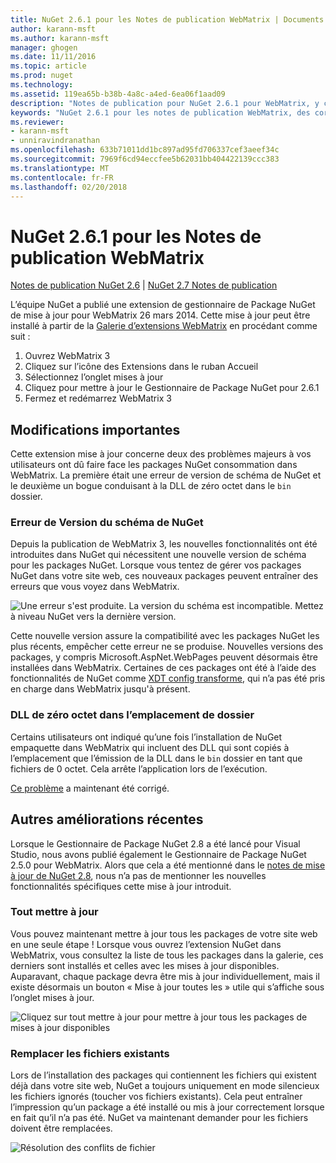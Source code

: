 ```yaml
---
title: NuGet 2.6.1 pour les Notes de publication WebMatrix | Documents Microsoft
author: karann-msft
ms.author: karann-msft
manager: ghogen
ms.date: 11/11/2016
ms.topic: article
ms.prod: nuget
ms.technology: 
ms.assetid: 119ea65b-b38b-4a8c-a4ed-6ea06f1aad09
description: "Notes de publication pour NuGet 2.6.1 pour WebMatrix, y compris les problèmes connus, les correctifs de bogues, les fonctionnalités ajoutées et dcr."
keywords: "NuGet 2.6.1 pour les notes de publication WebMatrix, des correctifs de bogues, problèmes connus, ajouté des fonctionnalités, DCR"
ms.reviewer:
- karann-msft
- unniravindranathan
ms.openlocfilehash: 633b71011dd1bc897ad95fd706337cef3aeef34c
ms.sourcegitcommit: 7969f6cd94eccfee5b62031bb404422139ccc383
ms.translationtype: MT
ms.contentlocale: fr-FR
ms.lasthandoff: 02/20/2018
---
```

# <a name="nuget-261-for-webmatrix-release-notes"></a>NuGet 2.6.1 pour les Notes de publication WebMatrix

[Notes de publication NuGet 2.6](../release-notes/nuget-2.6.md) | [NuGet 2.7 Notes de publication](../release-notes/nuget-2.7.md)

L’équipe NuGet a publié une extension de gestionnaire de Package NuGet de mise à jour pour WebMatrix 26 mars 2014.  Cette mise à jour peut être installé à partir de la [Galerie d’extensions WebMatrix](https://blogs.iis.net/webmatrix/retiring-the-webmatrix-extensions-gallery) en procédant comme suit :

1. Ouvrez WebMatrix 3
1. Cliquez sur l’icône des Extensions dans le ruban Accueil
1. Sélectionnez l’onglet mises à jour
1. Cliquez pour mettre à jour le Gestionnaire de Package NuGet pour 2.6.1
1. Fermez et redémarrez WebMatrix 3

## <a name="notable-changes"></a>Modifications importantes

Cette extension mise à jour concerne deux des problèmes majeurs à vos utilisateurs ont dû faire face les packages NuGet consommation dans WebMatrix.  La première était une erreur de version de schéma de NuGet et le deuxième un bogue conduisant à la DLL de zéro octet dans le `bin` dossier.

### <a name="nuget-schema-version-error"></a>Erreur de Version du schéma de NuGet

Depuis la publication de WebMatrix 3, les nouvelles fonctionnalités ont été introduites dans NuGet qui nécessitent une nouvelle version de schéma pour les packages NuGet.  Lorsque vous tentez de gérer vos packages NuGet dans votre site web, ces nouveaux packages peuvent entraîner des erreurs que vous voyez dans WebMatrix.

![Une erreur s'est produite. La version du schéma est incompatible. Mettez à niveau NuGet vers la dernière version.](./media/NuGet-2.8/webmatrix-schema-version.png)

Cette nouvelle version assure la compatibilité avec les packages NuGet les plus récents, empêcher cette erreur ne se produise. Nouvelles versions des packages, y compris Microsoft.AspNet.WebPages peuvent désormais être installées dans WebMatrix.  Certaines de ces packages ont été à l’aide des fonctionnalités de NuGet comme [XDT config transforme](../release-notes/nuget-2.6.md#xdt), qui n’a pas été pris en charge dans WebMatrix jusqu'à présent.

### <a name="zero-byte-dlls-in-bin-folder"></a>DLL de zéro octet dans l’emplacement de dossier

Certains utilisateurs ont indiqué qu’une fois l’installation de NuGet empaquette dans WebMatrix qui incluent des DLL qui sont copiés à l’emplacement que l’émission de la DLL dans le `bin` dossier en tant que fichiers de 0 octet.  Cela arrête l’application lors de l’exécution.

[Ce problème](https://nuget.codeplex.com/workitem/4060) a maintenant été corrigé.

## <a name="other-recent-improvements"></a>Autres améliorations récentes

Lorsque le Gestionnaire de Package NuGet 2.8 a été lancé pour Visual Studio, nous avons publié également le Gestionnaire de Package NuGet 2.5.0 pour WebMatrix.  Alors que cela a été mentionné dans le [notes de mise à jour de NuGet 2.8](../release-notes/nuget-2.8.md#webmatrix-nuget-client-updates), nous n’a pas de mentionner les nouvelles fonctionnalités spécifiques cette mise à jour introduit.

### <a name="update-all"></a>Tout mettre à jour

Vous pouvez maintenant mettre à jour tous les packages de votre site web en une seule étape !  Lorsque vous ouvrez l’extension NuGet dans WebMatrix, vous consultez la liste de tous les packages dans la galerie, ces derniers sont installés et celles avec les mises à jour disponibles.  Auparavant, chaque package devra être mis à jour individuellement, mais il existe désormais un bouton « Mise à jour toutes les » utile qui s’affiche sous l’onglet mises à jour.

![Cliquez sur tout mettre à jour pour mettre à jour tous les packages de mises à jour disponibles](./media/NuGet-2.8/webmatrix-update-all.png)

### <a name="overwrite-existing-files"></a>Remplacer les fichiers existants

Lors de l’installation des packages qui contiennent les fichiers qui existent déjà dans votre site web, NuGet a toujours uniquement en mode silencieux les fichiers ignorés (toucher vos fichiers existants).  Cela peut entraîner l’impression qu’un package a été installé ou mis à jour correctement lorsque en fait qu’il n’a pas été.  NuGet va maintenant demander pour les fichiers doivent être remplacées.

![Résolution des conflits de fichier](./media/NuGet-2.8/webmatrix-overwrite-file.png)
